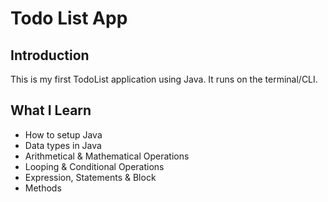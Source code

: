 # Todo List App

## Introduction

This is my first TodoList application using Java. It runs on the terminal/CLI.

## What I Learn

- How to setup Java
- Data types in Java
- Arithmetical & Mathematical Operations
- Looping & Conditional Operations
- Expression, Statements & Block
- Methods